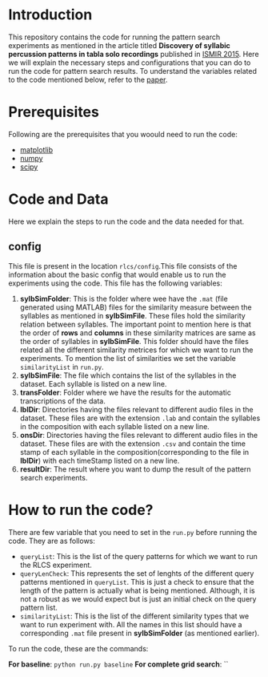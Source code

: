# Introduction
This repository contains the code for running the pattern search experiments as mentioned in the article titled **Discovery of syllabic percussion patterns in tabla solo recordings** published in [ISMIR 2015](http://ismir2015.uma.es/program_and_papers_ismir2015.html). Here we will explain the necessary steps and configurations that you can do to run the code for pattern search results. To understand the variables related to the code mentioned below, refer to the [paper](http://repositori.upf.edu/handle/10230/25697?show=full).

# Prerequisites
Following are the prerequisites that you woould need to run the code:
  * [matplotlib](http://matplotlib.org/)
  * [numpy](http://www.numpy.org/)
  * [scipy](https://www.scipy.org/)
  
# Code and Data
Here we explain the steps to run the code and the data needed for that.
## config
This file is present in the location `rlcs/config`.This file consists of the information about the basic config that would enable us to run the experiments using the code. This file has the following variables:
  1. **sylbSimFolder**: This is the folder where wee have the `.mat` (file generated using MATLAB) files for the similarity measure between the syllables as mentioned in **sylbSimFile**. These files hold the similarity relation between syllables. The important point to mention here is that the order of **rows** and **columns** in these similarity matrices are same as the order of syllables in **sylbSimFile**. This folder should have the files related all the different similarity metrices for which we want to run the experiments. To mention the list of similarities we set the variable `similarityList` in `run.py`.
  2. **sylbSimFile**: The file which contains the list of the syllables in the dataset. Each syllable is listed on a new line.
  3. **transFolder**: Folder where we have the results for the automatic transcriptions of the data.
  4. **lblDir**: Directories having the files relevant to different audio files in the dataset. These files are with the extension `.lab` and contain the syllables in the composition with each syllable listed on a new line.
  5. **onsDir**: Directories having the files relevant to different audio files in the dataset. These files are with the extension `.csv` and contain the time stamp of each syllable in the composition(corresponding to the file in **lblDir**) with each timeStamp listed on a new line.
  6. **resultDir**: The result where you want to dump the result of the pattern search experiments.


# How to run the code?
There are few variable that you need to set in the `run.py` before running the code. They are as follows:
  * `queryList`: This is the list of the query patterns for which we want to run the RLCS experiment.
  * `queryLenCheck`: This represents the set of lenghts of the different query patterns mentioned in `queryList`. This is just a check to ensure that the length of the pattern is actually what is being mentioned. Although, it is not a robust as we would expect but is just an initial check on the query pattern list.
  * `similarityList`: This is the list of the different similarity types that we want to run experiment with. All the names in this list should have a corresponding `.mat` file present in **sylbSimFolder** (as mentioned earlier).

To run the code, these are the commands:

**For baseline**: `python run.py baseline`
**For complete grid search**: ``


